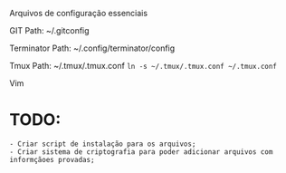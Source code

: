 Arquivos de configuração essenciais
 
GIT
	Path: ~/.gitconfig

Terminator
	Path: ~/.config/terminator/config

Tmux
	Path: ~/.tmux/.tmux.conf
	`ln -s ~/.tmux/.tmux.conf ~/.tmux.conf`
	
Vim

# TODO:
	- Criar script de instalação para os arquivos;
	- Criar sistema de criptografia para poder adicionar arquivos com informçãoes provadas;
